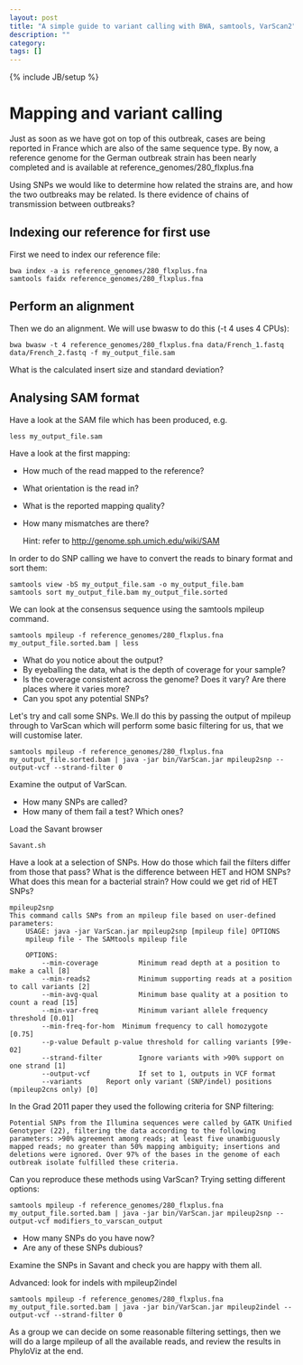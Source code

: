 ```yaml
---
layout: post
title: "A simple guide to variant calling with BWA, samtools, VarScan2"
description: ""
category: 
tags: []
---
```

{% include JB/setup %}

# Mapping and variant calling
 
Just as soon as we have got on top of this outbreak, cases are being reported in France which are also of the same sequence type. By now, a reference genome for the German outbreak strain has been nearly completed and is available at reference_genomes/280_flxplus.fna

Using SNPs we would like to determine how related the strains are, and how the two outbreaks may be related. Is there evidence of chains of transmission between outbreaks?

## Indexing our reference for first use

First we need to index our reference file:

	bwa index -a is reference_genomes/280_flxplus.fna
	samtools faidx reference_genomes/280_flxplus.fna
 
## Perform an alignment

Then we do an alignment. We will use bwasw to do this (-t 4 uses 4 CPUs):

	bwa bwasw -t 4 reference_genomes/280_flxplus.fna data/French_1.fastq data/French_2.fastq -f my_output_file.sam

What is the calculated insert size and standard deviation?

## Analysing SAM format

Have a look at the SAM file which has been produced, e.g.

	less my_output_file.sam

Have a look at the first mapping:

* How much of the read mapped to the reference?
* What orientation is the read in?
* What is the reported mapping quality?
* How many mismatches are there?
	
	Hint: refer to http://genome.sph.umich.edu/wiki/SAM
 
In order to do SNP calling we have to convert the reads to binary format and sort them:

	samtools view -bS my_output_file.sam -o my_output_file.bam
	samtools sort my_output_file.bam my_output_file.sorted
  
We can look at the consensus sequence using the samtools mpileup command.

	samtools mpileup -f reference_genomes/280_flxplus.fna my_output_file.sorted.bam | less

* What do you notice about the output?
* By eyeballing the data, what is the depth of coverage for your sample?
* Is the coverage consistent across the genome? Does it vary? Are there places where it varies more?
* Can you spot any potential SNPs?

Let's try and call some SNPs. We.ll do this by passing the output of mpileup through to VarScan which will perform some basic filtering for us, that we will customise later.

	samtools mpileup -f reference_genomes/280_flxplus.fna my_output_file.sorted.bam | java -jar bin/VarScan.jar mpileup2snp --output-vcf --strand-filter 0

Examine the output of VarScan.

* How many SNPs are called?
* How many of them fail a test? Which ones?

Load the Savant browser

	Savant.sh

Have a look at a selection of SNPs. How do those which fail the filters differ from those that pass? What is the difference between HET and HOM SNPs? What does this mean for a bacterial strain? How could we get rid of HET SNPs?

	mpileup2snp
	This command calls SNPs from an mpileup file based on user-defined parameters:
		USAGE: java -jar VarScan.jar mpileup2snp [mpileup file] OPTIONS
		mpileup file - The SAMtools mpileup file
 
		OPTIONS:
			--min-coverage          Minimum read depth at a position to make a call [8]
			--min-reads2            Minimum supporting reads at a position to call variants [2]
			--min-avg-qual          Minimum base quality at a position to count a read [15]
			--min-var-freq          Minimum variant allele frequency threshold [0.01]
			--min-freq-for-hom  Minimum frequency to call homozygote [0.75]
			--p-value Default p-value threshold for calling variants [99e-02]
			--strand-filter         Ignore variants with >90% support on one strand [1]
			--output-vcf            If set to 1, outputs in VCF format
			--variants		Report only variant (SNP/indel) positions (mpileup2cns only) [0]

In the Grad 2011 paper they used the following criteria for SNP filtering:

	Potential SNPs from the Illumina sequences were called by GATK Unified Genotyper (22), filtering the data according to the following parameters: >90% agreement among reads; at least five unambiguously mapped reads; no greater than 50% mapping ambiguity; insertions and deletions were ignored. Over 97% of the bases in the genome of each outbreak isolate fulfilled these criteria.

Can you reproduce these methods using VarScan? Trying setting different options:

	samtools mpileup -f reference_genomes/280_flxplus.fna my_output_file.sorted.bam | java -jar bin/VarScan.jar mpileup2snp --output-vcf modifiers_to_varscan_output

* How many SNPs do you have now?
* Are any of these SNPs dubious?

Examine the SNPs in Savant and check you are happy with them all.

Advanced: look for indels with mpileup2indel

	samtools mpileup -f reference_genomes/280_flxplus.fna my_output_file.sorted.bam | java -jar bin/VarScan.jar mpileup2indel --output-vcf --strand-filter 0
 
As a group we can decide on some reasonable filtering settings, then we will do a large mpileup of all the available reads, and review the results in PhyloViz at the end.
